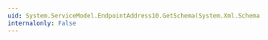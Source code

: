 ```yaml
---
uid: System.ServiceModel.EndpointAddress10.GetSchema(System.Xml.Schema.XmlSchemaSet)
internalonly: False
---
```

